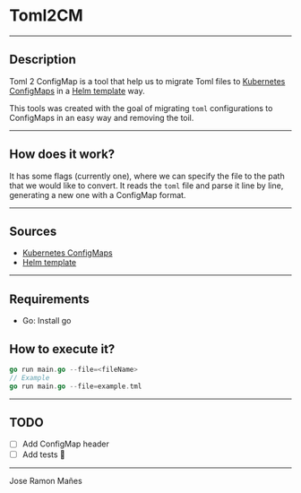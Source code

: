 # Toml2CM

---

## Description
Toml 2 ConfigMap is a tool that help us to migrate Toml files to [Kubernetes ConfigMaps](https://kubernetes.io/docs/concepts/configuration/configmap/) in a 
[Helm template](https://helm.sh/docs/chart_best_practices/templates/) way.

This tools was created with the goal of migrating `toml` configurations to
ConfigMaps in an easy way and removing the toil.

---

## How does it work?

It has some flags (currently one), where we can specify the file to the path
that we would like to convert.
It reads the `toml` file and parse it line by line, generating a new one with
a ConfigMap format.

---

## Sources

- [Kubernetes ConfigMaps](https://kubernetes.io/docs/concepts/configuration/configmap/)
- [Helm template](https://helm.sh/docs/chart_best_practices/templates/)

---

## Requirements

- Go: Install go


## How to execute it?

```go
go run main.go --file=<fileName>
// Example
go run main.go --file=example.tml
```

---

## TODO

- [ ] Add ConfigMap header
- [ ] Add tests 👀

---

Jose Ramon Mañes
